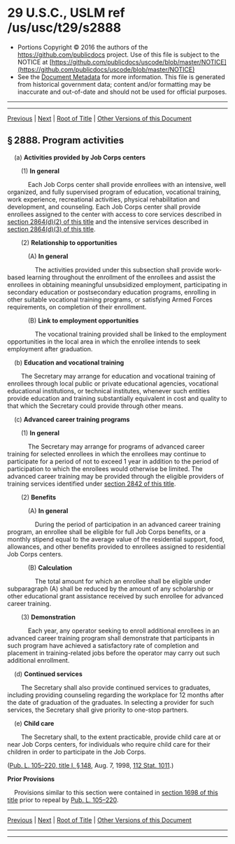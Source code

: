 ---
---

# 29 U.S.C., USLM ref /us/usc/t29/s2888

* Portions Copyright © 2016 the authors of the https://github.com/publicdocs project.
  Use of this file is subject to the NOTICE at [https://github.com/publicdocs/uscode/blob/master/NOTICE](https://github.com/publicdocs/uscode/blob/master/NOTICE)
* See the [Document Metadata](././../../../../..//README.md) for more information.
  This file is generated from historical government data; content and/or formatting may be inaccurate and out-of-date and should not be used for official purposes.

----------
----------

[Previous](./../../../../..//us/usc/t29/ch30/schIII/m__us_usc_t29_s2887.md) | [Next](./../../../../..//us/usc/t29/ch30/schIII/m__us_usc_t29_s2889.md) | [Root of Title](./../../../../../) | [Other Versions of this Document](https://publicdocs.github.io/go/links?ns=uslm&ref=%2Fus%2Fusc%2Ft29%2Fs2888)

## § 2888. Program activities

    (a) __Activities provided by Job Corps centers__ 

        (1) __In general__ 

            Each Job Corps center shall provide enrollees with an intensive, well organized, and fully supervised program of education, vocational training, work experience, recreational activities, physical rehabilitation and development, and counseling. Each Job Corps center shall provide enrollees assigned to the center with access to core services described in [section 2864(d)(2) of this title][/us/usc/t29/s2864/d/2] and the intensive services described in [section 2864(d)(3) of this title][/us/usc/t29/s2864/d/3].

        (2) __Relationship to opportunities__ 

            (A) __In general__ 

                The activities provided under this subsection shall provide work-based learning throughout the enrollment of the enrollees and assist the enrollees in obtaining meaningful unsubsidized employment, participating in secondary education or postsecondary education programs, enrolling in other suitable vocational training programs, or satisfying Armed Forces requirements, on completion of their enrollment.

            (B) __Link to employment opportunities__ 

                The vocational training provided shall be linked to the employment opportunities in the local area in which the enrollee intends to seek employment after graduation.

    (b) __Education and vocational training__ 

        The Secretary may arrange for education and vocational training of enrollees through local public or private educational agencies, vocational educational institutions, or technical institutes, whenever such entities provide education and training substantially equivalent in cost and quality to that which the Secretary could provide through other means.

    (c) __Advanced career training programs__ 

        (1) __In general__ 

            The Secretary may arrange for programs of advanced career training for selected enrollees in which the enrollees may continue to participate for a period of not to exceed 1 year in addition to the period of participation to which the enrollees would otherwise be limited. The advanced career training may be provided through the eligible providers of training services identified under [section 2842 of this title][/us/usc/t29/s2842].

        (2) __Benefits__ 

            (A) __In general__ 

                During the period of participation in an advanced career training program, an enrollee shall be eligible for full Job Corps benefits, or a monthly stipend equal to the average value of the residential support, food, allowances, and other benefits provided to enrollees assigned to residential Job Corps centers.

            (B) __Calculation__ 

                The total amount for which an enrollee shall be eligible under subparagraph (A) shall be reduced by the amount of any scholarship or other educational grant assistance received by such enrollee for advanced career training.

        (3) __Demonstration__ 

            Each year, any operator seeking to enroll additional enrollees in an advanced career training program shall demonstrate that participants in such program have achieved a satisfactory rate of completion and placement in training-related jobs before the operator may carry out such additional enrollment.

    (d) __Continued services__ 

        The Secretary shall also provide continued services to graduates, including providing counseling regarding the workplace for 12 months after the date of graduation of the graduates. In selecting a provider for such services, the Secretary shall give priority to one-stop partners.

    (e) __Child care__ 

        The Secretary shall, to the extent practicable, provide child care at or near Job Corps centers, for individuals who require child care for their children in order to participate in the Job Corps.

([Pub. L. 105–220, title I, § 148][/us/pl/105/220/s148], Aug. 7, 1998, [112 Stat. 1011][/us/stat/112/1011].)

 __Prior Provisions__ 

    Provisions similar to this section were contained in [section 1698 of this title][/us/usc/t29/s1698] prior to repeal by [Pub. L. 105–220][/us/pl/105/220].

----------

[Previous](./../../../../..//us/usc/t29/ch30/schIII/m__us_usc_t29_s2887.md) | [Next](./../../../../..//us/usc/t29/ch30/schIII/m__us_usc_t29_s2889.md) | [Root of Title](./../../../../../) | [Other Versions of this Document](https://publicdocs.github.io/go/links?ns=uslm&ref=%2Fus%2Fusc%2Ft29%2Fs2888)

----------
----------

[/us/usc/t29/s2864/d/2]: https://publicdocs.github.io/go/links?ns=uslm&ref=%2Fus%2Fusc%2Ft29%2Fs2864%2Fd%2F2
[/us/usc/t29/s2864/d/3]: https://publicdocs.github.io/go/links?ns=uslm&ref=%2Fus%2Fusc%2Ft29%2Fs2864%2Fd%2F3
[/us/usc/t29/s2842]: https://publicdocs.github.io/go/links?ns=uslm&ref=%2Fus%2Fusc%2Ft29%2Fs2842
[/us/pl/105/220/s148]: https://publicdocs.github.io/go/links?ns=uslm&ref=%2Fus%2Fpl%2F105%2F220%2Fs148
[/us/stat/112/1011]: https://publicdocs.github.io/go/links?ns=uslm&ref=%2Fus%2Fstat%2F112%2F1011
[/us/usc/t29/s1698]: https://publicdocs.github.io/go/links?ns=uslm&ref=%2Fus%2Fusc%2Ft29%2Fs1698
[/us/pl/105/220]: https://publicdocs.github.io/go/links?ns=uslm&ref=%2Fus%2Fpl%2F105%2F220


